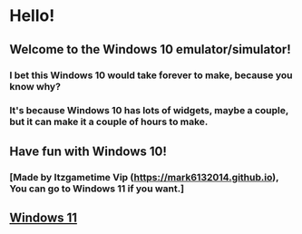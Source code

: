 # Hello!
## Welcome to the Windows 10 emulator/simulator!
### I bet this Windows 10 would take forever to make, because you know why?
### It's because Windows 10 has lots of widgets, maybe a couple, but it can make it a couple of hours to make.
## Have fun with Windows 10!
### [Made by Itzgametime Vip (https://mark6132014.github.io), You can go to Windows 11 if you want.]
## [Windows 11]("https://mark6132014.github.io/windows-11/")